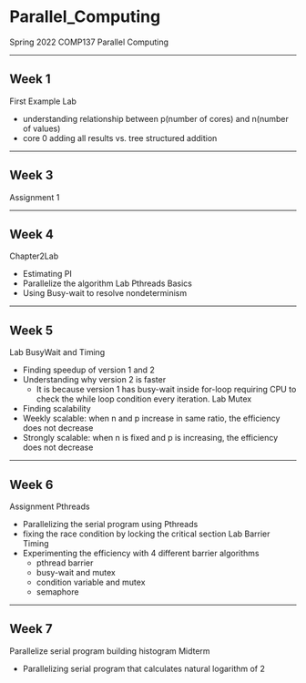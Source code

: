 # Parallel_Computing
Spring 2022 COMP137 Parallel Computing

---

## Week 1

First Example Lab
- understanding relationship between p(number of cores) and n(number of values)
- core 0 adding all results vs. tree structured addition

---

## Week 3

Assignment 1

---

## Week 4

Chapter2Lab
- Estimating PI
- Parallelize the algorithm
Lab Pthreads Basics
- Using Busy-wait to resolve nondeterminism

---

## Week 5

Lab BusyWait and Timing
- Finding speedup of version 1 and 2
- Understanding why version 2 is faster
  - It is because version 1 has busy-wait inside for-loop requiring CPU to check the while loop condition every iteration.
Lab Mutex
- Finding scalability
- Weekly scalable: when n and p increase in same ratio, the efficiency does not decrease
- Strongly scalable: when n is fixed and p is increasing, the efficiency does not decrease

---

## Week 6

Assignment Pthreads
- Parallelizing the serial program using Pthreads
- fixing the race condition by locking the critical section
Lab Barrier Timing
- Experimenting the efficiency with 4 different barrier algorithms
  - pthread barrier
  - busy-wait and mutex
  - condition variable and mutex
  - semaphore

---

## Week 7

Parallelize serial program building histogram
Midterm
- Parallelizing serial program that calculates natural logarithm of 2





